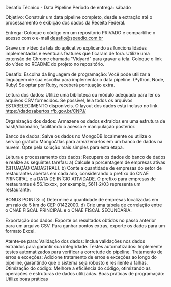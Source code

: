 Desafio Técnico - Data Pipeline
Período de entrega: sábado 


Objetivo: 
Construir um data pipeline completo, desde a extração até o processamento e exibição dos dados da Receita Federal.


Entrega:
Coloque o código em um repositório PRIVADO e compartilhe o acesso com o e-mail desafio@speedio.com.br

Grave um vídeo da tela do aplicativo explicando as funcionalidades implementadas e eventuais features que ficaram de fora. Utilize uma extensão do Chrome chamada "Vidyard" para gravar a tela. Coloque o link do vídeo no README do projeto no repositório.

Desafio:
Escolha da linguagem de programação: Você pode utilizar a linguagem de sua escolha para implementar o data pipeline. (Python, Node, Ruby) 
Se optar por Ruby, receberá pontuação extra.


Leitura dos dados: Utilize uma biblioteca ou módulo adequado para ler os arquivos CSV fornecidos. Se possível, leia todos os arquivos ESTABELECIMENTO disponíveis. O layout dos dados está incluso no link.
https://dadosabertos.rfb.gov.br/CNPJ/

Organização dos dados: Armazene os dados extraídos em uma estrutura de hash/dicionário, facilitando o acesso e manipulação posterior.

Banco de dados: Salve os dados no MongoDB localmente ou utilize o serviço gratuito MongoAtlas para armazená-los em um banco de dados na nuvem. Opte pela solução mais simples para esta etapa.

Leitura e processamento dos dados: Recupere os dados do banco de dados e realize as seguintes tarefas:
 a) Calcule a porcentagem de empresas ativas (SITUAÇÃO CADASTRAL).
 b) Conte a quantidade de empresas do setor de restaurantes abertas em cada ano, considerando o prefixo do CNAE PRINCIPAL e a DATA DE INÍCIO ATIVIDADE. O prefixo para empresas de restaurantes é 56.1xxxxx, por exemplo, 5611-2/03 representa um restaurante. 

BONUS POINTS: 
c) Determine a quantidade de empresas localizadas em um raio de 5 km do CEP 01422000. 
d) Crie uma tabela de correlação entre o CNAE FISCAL PRINCIPAL e o CNAE FISCAL SECUNDÁRIA.

Exportação dos dados: Exporte os resultados obtidos no passo anterior para um arquivo CSV. Para ganhar pontos extras, exporte os dados para um formato Excel.


Atente-se para:
Validação dos dados: Inclua validações nos dados extraídos para garantir sua integridade.
Testes automatizados: Implemente testes automatizados para verificar a corretude do pipeline.
Tratamento de erros e exceções: Adicione tratamento de erros e exceções ao longo do pipeline, garantindo que o sistema seja robusto e resiliente a falhas.
Otimização do código: Melhore a eficiência do código, otimizando as operações e estruturas de dados utilizadas.
Boas práticas de programação: Utilize boas práticas

